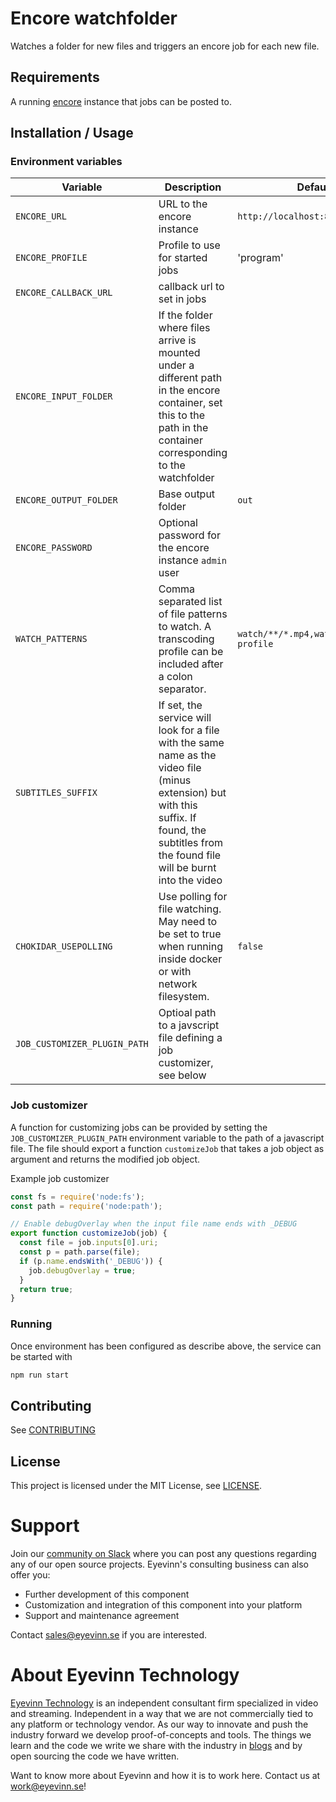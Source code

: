 # Encore watchfolder

Watches a folder for new files and triggers an encore job for each new file.

## Requirements

A running [encore](https://github.com/svt/encore) instance that jobs can be posted to.

## Installation / Usage

### Environment variables

| Variable                     | Description                                                                                                                                                                                    | Default value                                 |
| ---------------------------- | ---------------------------------------------------------------------------------------------------------------------------------------------------------------------------------------------- | --------------------------------------------- |
| `ENCORE_URL`                 | URL to the encore instance                                                                                                                                                                     | `http://localhost:8080`                       |
| `ENCORE_PROFILE`             | Profile to use for started jobs                                                                                                                                                                | 'program'                                     |
| `ENCORE_CALLBACK_URL`        | callback url to set in jobs                                                                                                                                                                    |                                               |
| `ENCORE_INPUT_FOLDER`        | If the folder where files arrive is mounted under a different path in the encore container, set this to the path in the container corresponding to the watchfolder                             |                                               |
| `ENCORE_OUTPUT_FOLDER`       | Base output folder                                                                                                                                                                             | `out`                                         |
| `ENCORE_PASSWORD`            | Optional password for the encore instance `admin` user                                                                                                                                         |                                               |
| `WATCH_PATTERNS`             | Comma separated list of file patterns to watch. A transcoding profile can be included after a colon separator.                                                                                 | `watch/**/*.mp4,watch2/**/*.mp4:fast-profile` |
| `SUBTITLES_SUFFIX`           | If set, the service will look for a file with the same name as the video file (minus extension) but with this suffix. If found, the subtitles from the found file will be burnt into the video |                                               |
| `CHOKIDAR_USEPOLLING`        | Use polling for file watching. May need to be set to true when running inside docker or with network filesystem.                                                                               | `false`                                       |
| `JOB_CUSTOMIZER_PLUGIN_PATH` | Optioal path to a javscript file defining a job customizer, see below                                                                                                                          |                                               |

### Job customizer

A function for customizing jobs can be provided by setting the `JOB_CUSTOMIZER_PLUGIN_PATH` environment variable to the path of a javascript file. The file should export a function `customizeJob` that takes a job object as argument and returns the modified job object.

Example job customizer

```javascript
const fs = require('node:fs');
const path = require('node:path');

// Enable debugOverlay when the input file name ends with _DEBUG
export function customizeJob(job) {
  const file = job.inputs[0].uri;
  const p = path.parse(file);
  if (p.name.endsWith('_DEBUG')) {
    job.debugOverlay = true;
  }
  return true;
}
```

### Running

Once environment has been configured as describe above, the service can be started with

```bash
npm run start
```

## Contributing

See [CONTRIBUTING](CONTRIBUTING.md)

## License

This project is licensed under the MIT License, see [LICENSE](LICENSE).

# Support

Join our [community on Slack](http://slack.streamingtech.se) where you can post any questions regarding any of our open source projects. Eyevinn's consulting business can also offer you:

- Further development of this component
- Customization and integration of this component into your platform
- Support and maintenance agreement

Contact [sales@eyevinn.se](mailto:sales@eyevinn.se) if you are interested.

# About Eyevinn Technology

[Eyevinn Technology](https://www.eyevinntechnology.se) is an independent consultant firm specialized in video and streaming. Independent in a way that we are not commercially tied to any platform or technology vendor. As our way to innovate and push the industry forward we develop proof-of-concepts and tools. The things we learn and the code we write we share with the industry in [blogs](https://dev.to/video) and by open sourcing the code we have written.

Want to know more about Eyevinn and how it is to work here. Contact us at work@eyevinn.se!
